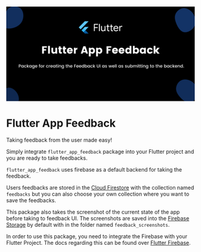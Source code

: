 ![Flutter Feedback Banner](./assets/flutter_app_feedback_banner.svg)

# Flutter App Feedback

Taking feedback from the user made easy!

Simply integrate ``` flutter_app_feedback ``` package into your Flutter project and you are ready to take feedbacks.

``` flutter_app_feedback ``` uses firebase as a default backend for taking the feedback.

Users feedbacks are stored in the [Cloud Firestore](https://firebase.google.com/docs/firestore) with the collection named ``` feedbacks ``` but you can also choose your own collection where you want to save the feedbacks.

This package also takes the screenshot of the current state of the app before taking to feedback UI. The screenshots are saved into the [Firebase Storage](https://firebase.google.com/docs/storage) by default with in the folder named ``` feedback_screenshots ```.

In order to use this package, you need to integrate the Firebase with your Flutter Project. The docs regarding this can be found over [Flutter Firebase](https://firebase.flutter.dev).